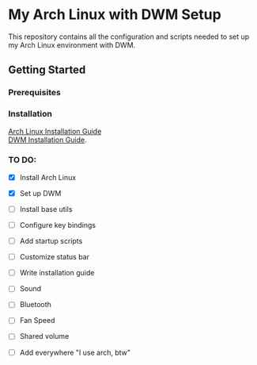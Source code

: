 # My Arch Linux with DWM Setup

This repository contains all the configuration and scripts needed to set up my Arch Linux environment with DWM.

## Getting Started

### Prerequisites

### Installation



[Arch Linux Installation Guide](https://wiki.archlinux.org/title/Installation_guide)  
[DWM Installation Guide](https://wiki.archlinux.org/title/Dwm).

### TO DO:

- [x] Install Arch Linux
- [x] Set up DWM
- [ ] Install base utils
- [ ] Configure key bindings
- [ ] Add startup scripts
- [ ] Customize status bar
- [ ] Write installation guide
- [ ] Sound
- [ ] Bluetooth
- [ ] Fan Speed
- [ ] Shared volume
- [ ] Add everywhere "I use arch, btw" 
 







